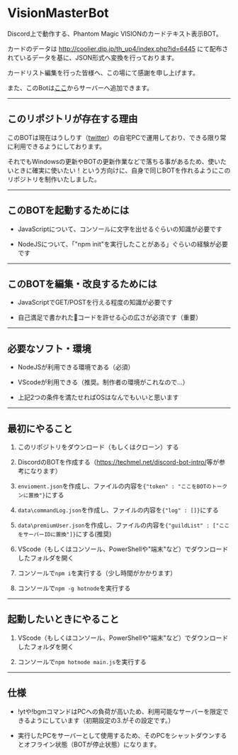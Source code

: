 # VisionMasterBot

Discord上で動作する、Phantom Magic VISIONのカードテキスト表示BOT。

カードのデータは <http://coolier.dip.jp/th_up4/index.php?id=6445> にて配布されているデータを基に、JSON形式へ変換を行っております。

カードリスト編集を行った皆様へ、この場にて感謝を申し上げます。

また、このBotは[ここ](https://discord.com/api/oauth2/authorize?client_id=678036269133201410&permissions=120279197760&scope=bot)からサーバーへ追加できます。

---

## このリポジトリが存在する理由

このBOTは現在はうしりす（[twitter](https://twitter.com/ushirisu)）の自宅PCで運用しており、できる限り常に利用できるようにしております。

それでもWindowsの更新やBOTの更新作業などで落ちる事があるため、使いたいときに確実に使いたい！という方向けに、自身で同じBOTを作れるようにこのリポジトリを制作いたしました。

---

## このBOTを起動するためには

- JavaScriptについて、コンソールに文字を出せるぐらいの知識が必要です

- NodeJSについて、「"npm init"を実行したことがある」ぐらいの経験が必要です

---

## このBOTを編集・改良するためには

- JavaScriptでGET/POSTを行える程度の知識が必要です

- 自己満足で書かれた💩コードを許せる心の広さが必須です（重要）

---

## 必要なソフト・環境

- NodeJSが利用できる環境である（必須）

- VScodeが利用できる（推奨。制作者の環境がこれなので...）

- 上記2つの条件を満たせればOSはなんでもいいと思います

---

## 最初にやること

1. このリポジトリをダウンロード（もしくはクローン）する

1. DiscordのBOTを作成する（<https://techmel.net/discord-bot-intro/>等が参考になります）

1. `envioment.json`を作成し、ファイルの内容を`{"token" : "ここをBOTのトークンに置換"}`にする

1. `data\commandLog.json`を作成し、ファイルの内容を`{"log" : []}`にする

1. `data\premiumUser.json`を作成し、ファイルの内容を`{"guildList" : ["ここをサーバーIDに置換"]}`にする(推奨)

1. VScode（もしくはコンソール、PowerShellや"端末"など）でダウンロードしたフォルダを開く

1. コンソールで`npm i`を実行する（少し時間がかかります）

1. コンソールで`npm -g hotnode`を実行する

---

## 起動したいときにやること

1. VScode（もしくはコンソール、PowerShellや"端末"など）でダウンロードしたフォルダを開く

1. コンソールで`npm hotnode main.js`を実行する

---

## 仕様

- !ytや!bgmコマンドはPCへの負荷が高いため、利用可能なサーバーを限定できるようにしています（初期設定の3.がその設定です。）

- 実行したPCをサーバーとして使用するため、そのPCをシャットダウンするとオフライン状態（BOTが停止状態）になります。
